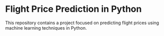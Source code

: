 # Flight Price Prediction in Python

This repository contains a project focused on predicting flight prices using machine learning techniques in Python.

